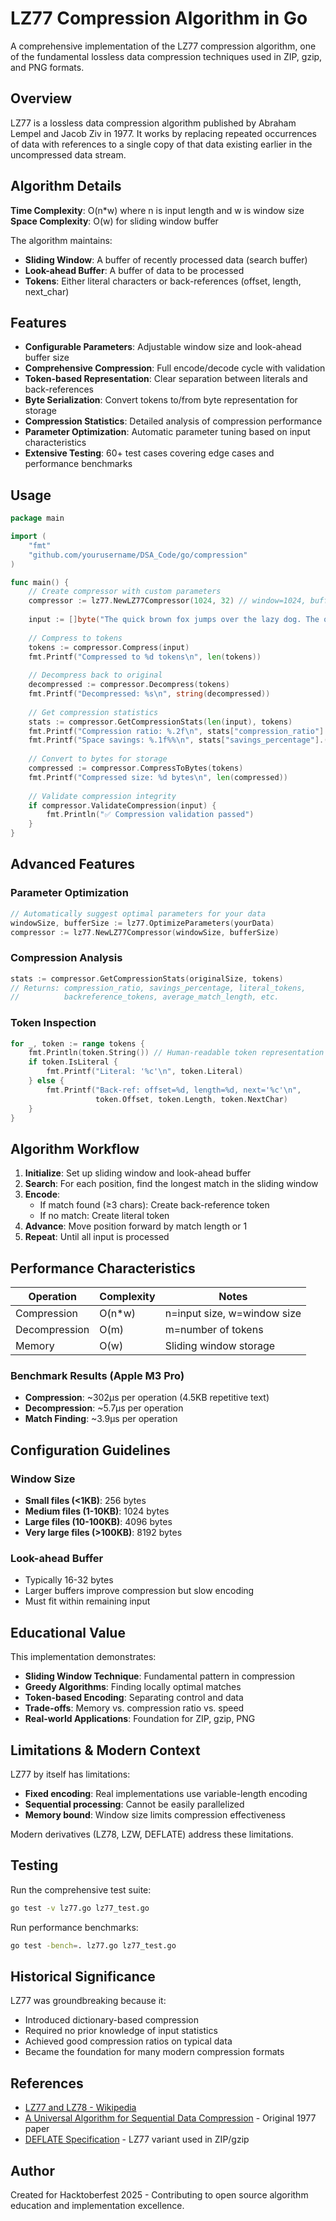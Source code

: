 # LZ77 Compression Algorithm in Go

A comprehensive implementation of the LZ77 compression algorithm, one of the fundamental lossless data compression techniques used in ZIP, gzip, and PNG formats.

## Overview

LZ77 is a lossless data compression algorithm published by Abraham Lempel and Jacob Ziv in 1977. It works by replacing repeated occurrences of data with references to a single copy of that data existing earlier in the uncompressed data stream.

## Algorithm Details

**Time Complexity**: O(n*w) where n is input length and w is window size
**Space Complexity**: O(w) for sliding window buffer

The algorithm maintains:
- **Sliding Window**: A buffer of recently processed data (search buffer)
- **Look-ahead Buffer**: A buffer of data to be processed
- **Tokens**: Either literal characters or back-references (offset, length, next_char)

## Features

- **Configurable Parameters**: Adjustable window size and look-ahead buffer size
- **Comprehensive Compression**: Full encode/decode cycle with validation
- **Token-based Representation**: Clear separation between literals and back-references
- **Byte Serialization**: Convert tokens to/from byte representation for storage
- **Compression Statistics**: Detailed analysis of compression performance
- **Parameter Optimization**: Automatic parameter tuning based on input characteristics
- **Extensive Testing**: 60+ test cases covering edge cases and performance benchmarks

## Usage

```go
package main

import (
    "fmt"
    "github.com/yourusername/DSA_Code/go/compression"
)

func main() {
    // Create compressor with custom parameters
    compressor := lz77.NewLZ77Compressor(1024, 32) // window=1024, buffer=32
    
    input := []byte("The quick brown fox jumps over the lazy dog. The quick brown fox...")
    
    // Compress to tokens
    tokens := compressor.Compress(input)
    fmt.Printf("Compressed to %d tokens\n", len(tokens))
    
    // Decompress back to original
    decompressed := compressor.Decompress(tokens)
    fmt.Printf("Decompressed: %s\n", string(decompressed))
    
    // Get compression statistics
    stats := compressor.GetCompressionStats(len(input), tokens)
    fmt.Printf("Compression ratio: %.2f\n", stats["compression_ratio"].(float64))
    fmt.Printf("Space savings: %.1f%%\n", stats["savings_percentage"].(float64))
    
    // Convert to bytes for storage
    compressed := compressor.CompressToBytes(tokens)
    fmt.Printf("Compressed size: %d bytes\n", len(compressed))
    
    // Validate compression integrity
    if compressor.ValidateCompression(input) {
        fmt.Println("✅ Compression validation passed")
    }
}
```

## Advanced Features

### Parameter Optimization
```go
// Automatically suggest optimal parameters for your data
windowSize, bufferSize := lz77.OptimizeParameters(yourData)
compressor := lz77.NewLZ77Compressor(windowSize, bufferSize)
```

### Compression Analysis
```go
stats := compressor.GetCompressionStats(originalSize, tokens)
// Returns: compression_ratio, savings_percentage, literal_tokens,
//          backreference_tokens, average_match_length, etc.
```

### Token Inspection
```go
for _, token := range tokens {
    fmt.Println(token.String()) // Human-readable token representation
    if token.IsLiteral {
        fmt.Printf("Literal: '%c'\n", token.Literal)
    } else {
        fmt.Printf("Back-ref: offset=%d, length=%d, next='%c'\n", 
                   token.Offset, token.Length, token.NextChar)
    }
}
```

## Algorithm Workflow

1. **Initialize**: Set up sliding window and look-ahead buffer
2. **Search**: For each position, find the longest match in the sliding window
3. **Encode**: 
   - If match found (≥3 chars): Create back-reference token
   - If no match: Create literal token
4. **Advance**: Move position forward by match length or 1
5. **Repeat**: Until all input is processed

## Performance Characteristics

| Operation | Complexity | Notes |
|-----------|------------|-------|
| Compression | O(n*w) | n=input size, w=window size |
| Decompression | O(m) | m=number of tokens |
| Memory | O(w) | Sliding window storage |

### Benchmark Results (Apple M3 Pro)
- **Compression**: ~302μs per operation (4.5KB repetitive text)
- **Decompression**: ~5.7μs per operation 
- **Match Finding**: ~3.9μs per operation

## Configuration Guidelines

### Window Size
- **Small files (<1KB)**: 256 bytes
- **Medium files (1-10KB)**: 1024 bytes  
- **Large files (10-100KB)**: 4096 bytes
- **Very large files (>100KB)**: 8192 bytes

### Look-ahead Buffer
- Typically 16-32 bytes
- Larger buffers improve compression but slow encoding
- Must fit within remaining input

## Educational Value

This implementation demonstrates:
- **Sliding Window Technique**: Fundamental pattern in compression
- **Greedy Algorithms**: Finding locally optimal matches
- **Token-based Encoding**: Separating control and data
- **Trade-offs**: Memory vs. compression ratio vs. speed
- **Real-world Applications**: Foundation for ZIP, gzip, PNG

## Limitations & Modern Context

LZ77 by itself has limitations:
- **Fixed encoding**: Real implementations use variable-length encoding
- **Sequential processing**: Cannot be easily parallelized
- **Memory bound**: Window size limits compression effectiveness

Modern derivatives (LZ78, LZW, DEFLATE) address these limitations.

## Testing

Run the comprehensive test suite:
```bash
go test -v lz77.go lz77_test.go
```

Run performance benchmarks:
```bash
go test -bench=. lz77.go lz77_test.go
```

## Historical Significance

LZ77 was groundbreaking because it:
- Introduced dictionary-based compression
- Required no prior knowledge of input statistics
- Achieved good compression ratios on typical data
- Became the foundation for many modern compression formats

## References

- [LZ77 and LZ78 - Wikipedia](https://en.wikipedia.org/wiki/LZ77_and_LZ78)
- [A Universal Algorithm for Sequential Data Compression](https://www.cs.duke.edu/courses/spring03/cps296.5/papers/ziv_lempel_1977_universal_algorithm.pdf) - Original 1977 paper
- [DEFLATE Specification](https://tools.ietf.org/html/rfc1951) - LZ77 variant used in ZIP/gzip

## Author

Created for Hacktoberfest 2025 - Contributing to open source algorithm education and implementation excellence.
